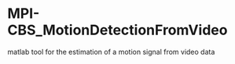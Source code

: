 # MPI-CBS_MotionDetectionFromVideo
matlab tool for the estimation of a motion signal from video data
